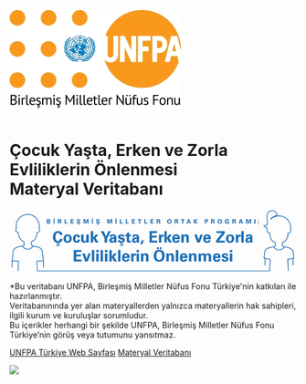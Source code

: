 ![Çocuk Yaşta Erken ve Zorla Evliliklerin Önlenmesine Yönelik Birleşmiş Milletler Ortak Programı Logo](assets/unfpalogo.jpg)

# Çocuk Yaşta, Erken ve Zorla Evliliklerin Önlenmesi <br/> Materyal Veritabanı 
<!--
<small>by UNFPA</small>

> Çocuk Yaşta, Erken ve Zorla Evliliklerin <br/> Önlenmesine Yönelik  Birleşmiş Milletler Ortak Programı 

- Çocuk Yaşta, Erken ve Zorla Evliliklerin Önlenmesine Yönelik Birleşmiş Milletler Ortak Programının genel amacı kız çocuklarını, oğlan çocuklarını ve risk altında bulunan tüm yetişkinleri çocuk yaşta, erken ve zorla evliliklerden ve bu evliliklerin olumsuz sonuçlarından korumaktır. Bu açıdan ortak program çocuk yaşta, erken ve zorla evliliklerin nedenlerinin ve sonuçlarının belirlenmesini, risk faktörlerinin teşhis edilip sonlandırılmasını ve bu sorunun önüne geçebilmek için kurumsal kapasitenin güçlendirilmesini hedeflemektedir.

-->
![Çocuk Yaşta Erken ve Zorla Evliliklerin Önlenmesine Yönelik Birleşmiş Milletler Ortak Programı Logo](assets/logococuk.png)


*Bu veritabanı UNFPA, Birleşmiş Milletler Nüfus Fonu Türkiye'nin katkıları ile hazırlanmıştır. <br/> Veritabanınında yer alan materyallerden yalnızca materyallerin hak sahipleri, ilgili kurum ve kuruluşlar sorumludur. <br/> Bu içerikler herhangi bir şekilde UNFPA, Birleşmiş Milletler Nüfus Fonu Türkiye’nin görüş veya tutumunu yansıtmaz.

[UNFPA Türkiye Web Sayfası](https://turkey.unfpa.org/en)
[Materyal Veritabanı](README.md)

<!-- background color -->

![](#fff)